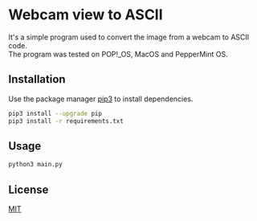 # Webcam view to ASCII

It's a simple program used to convert the image from a webcam to ASCII code.  
The program was tested on POP!_OS, MacOS and PepperMint OS.

## Installation

Use the package manager [pip3](https://pip.pypa.io/en/stable/) to install dependencies.

```bash
pip3 install --upgrade pip
pip3 install -r requirements.txt
```

## Usage

```python 
python3 main.py
```

## License

[MIT](https://choosealicense.com/licenses/mit/)

